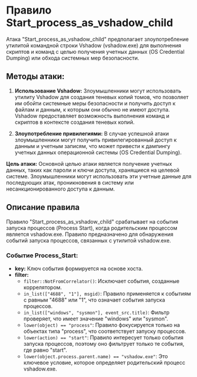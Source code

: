 # Правило Start_process_as_vshadow_child

Атака "Start_process_as_vshadow_child" предполагает злоупотребление утилитой командной строки Vshadow (vshadow.exe) для выполнения скриптов и команд с целью получения учетных данных (OS Credential Dumping) или обхода системных мер безопасности.

## Методы атаки:

1. **Использование Vshadow:** Злоумышленники могут использовать утилиту Vshadow для создания теневых копий томов, что позволяет им обойти системные меры безопасности и получить доступ к файлам и данным, к которым они обычно не имеют доступа. Vshadow предоставляет возможность выполнения команд и скриптов в контексте создания теневых копий.

2. **Злоупотребление привилегиями:** В случае успешной атаки злоумышленники могут получить привилегированный доступ к данным и учетным записям, что может привести к дампингу учетных данных операционной системы (OS Credential Dumping).

**Цель атаки:** Основной целью атаки является получение учетных данных, таких как пароли и ключи доступа, хранящиеся на целевой системе. Злоумышленники могут использовать эти учетные данные для последующих атак, проникновения в систему или несанкционированного доступа к данным.

## Описание правила

Правило "Start_process_as_vshadow_child" срабатывает на события запуска процессов (Process Start), когда родительским процессом является vshadow.exe. Правило предназначено для обнаружения событий запуска процессов, связанных с утилитой vshadow.exe.

### Событие Process_Start:

- **key:** Ключ события формируется на основе хоста.
- **filter:**
  - `filter::NotFromCorrelator()`: Исключает события, созданные коррелятором.
  - `in_list(["4688", "1"], msgid)`: Правило применяется к событиям с равным "4688" или "1", что означает события запуска процессов.
  - `in_list(["windows", "sysmon"], event_src.title)`: Фильтр проверяет, что имеет значение "windows" или "sysmon".
  - `lower(object) == "process"`: Правило фокусируется только на объектах типа "process", что соответствует запуску процессов.
  - `lower(action) == "start"`: Правило интересует только события запуска процессов, поэтому оно фильтрует только те события, где равно "start".
  - `lower(object.process.parent.name) == "vshadow.exe"`: Это ключевое условие, которое определяет родительский процесс vshadow.exe.
